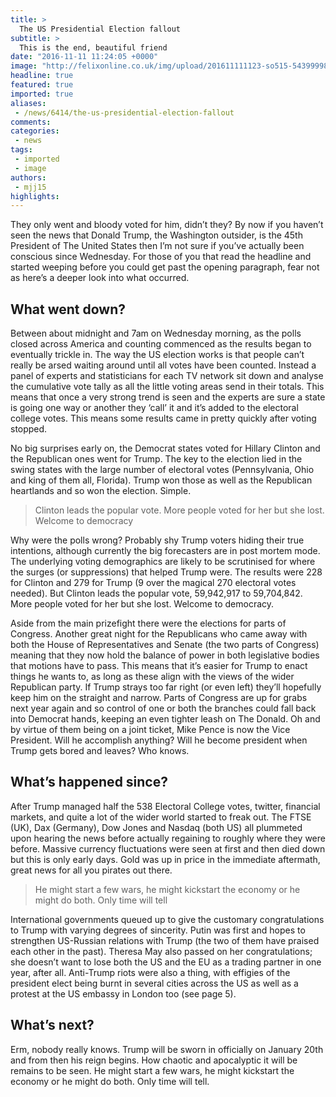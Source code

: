 ```yaml
---
title: >
  The US Presidential Election fallout
subtitle: >
  This is the end, beautiful friend
date: "2016-11-11 11:24:05 +0000"
image: "http://felixonline.co.uk/img/upload/201611111123-so515-5439999805_4280c8bcef_o.jpg"
headline: true
featured: true
imported: true
aliases:
 - /news/6414/the-us-presidential-election-fallout
comments:
categories:
 - news
tags:
 - imported
 - image
authors:
 - mjj15
highlights:
---
```


They only went and bloody voted for him, didn’t they? By now if you haven’t seen the news that Donald Trump, the Washington outsider, is the 45th President of The United States then I’m not sure if you’ve actually been conscious since Wednesday. For those of you that read the headline and started weeping before you could get past the opening paragraph, fear not as here’s a deeper look into what occurred.
## What went down?
Between about midnight and 7am on Wednesday morning, as the polls closed across America and counting commenced as the results began to eventually trickle in. The way the US election works is that people can’t really be arsed waiting around until all votes have been counted. Instead a panel of experts and statisticians for each TV network sit down and analyse the cumulative vote tally as all the little voting areas send in their totals. This means that once a very strong trend is seen and the experts are sure a state is going one way or another they ‘call’ it and it’s added to the electoral college votes. This means some results came in pretty quickly after voting stopped.

No big surprises early on, the Democrat states voted for Hillary Clinton and the Republican ones went for Trump. The key to the election lied in the swing states with the large number of electoral votes (Pennsylvania, Ohio and king of them all, Florida). Trump won those as well as the Republican heartlands and so won the election. Simple.

> Clinton leads the popular vote. More people voted for her but she lost. Welcome to democracy

Why were the polls wrong? Probably shy Trump voters hiding their true intentions, although currently the big forecasters are in post mortem mode. The underlying voting demographics are likely to be scrutinised for where the surges (or suppressions) that helped Trump were. The results were 228 for Clinton and 279 for Trump (9 over the magical 270 electoral votes needed). But Clinton leads the popular vote, 59,942,917 to 59,704,842. More people voted for her but she lost. Welcome to democracy.

Aside from the main prizefight there were the elections for parts of Congress. Another great night for the Republicans who came away with both the House of Representatives and Senate (the two parts of Congress) meaning that they now hold the balance of power in both legislative bodies that motions have to pass. This means that it’s easier for Trump to enact things he wants to, as long as these align with the views of the wider Republican party. If Trump strays too far right (or even left) they’ll hopefully keep him on the straight and narrow. Parts of Congress are up for grabs next year again and so control of one or both the branches could fall back into Democrat hands, keeping an even tighter leash on The Donald. Oh and by virtue of them being on a joint ticket, Mike Pence is now the Vice President. Will he accomplish anything? Will he become president when Trump gets bored and leaves? Who knows.
## What’s happened since?
After Trump managed half the 538 Electoral College votes, twitter, financial markets, and quite a lot of the wider world started to freak out.  The FTSE (UK), Dax (Germany), Dow Jones and Nasdaq (both US) all plummeted upon hearing the news before actually regaining to roughly where they were before. Massive currency fluctuations were seen at first and then died down but this is only early days. Gold was up in price in the immediate aftermath, great news for all you pirates out there.

> He might start a few wars, he might kickstart the economy or he might do both. Only time will tell

International governments queued up to give the customary congratulations to Trump with varying degrees of sincerity. Putin was first and hopes to strengthen US-Russian relations with Trump (the two of them have praised each other in the past). Theresa May also passed on her congratulations; she doesn’t want to lose both the US and the EU as a trading partner in one year, after all. Anti-Trump riots were also a thing, with effigies of the president elect being burnt in several cities across the US as well as a protest at the US embassy in London too (see page 5).
## What’s next?
Erm, nobody really knows. Trump will be sworn in officially on January 20th and from then his reign begins. How chaotic and apocalyptic it will be remains to be seen. He might start a few wars, he might kickstart the economy or he might do both. Only time will tell.
